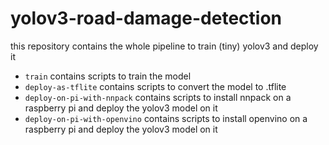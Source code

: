 # yolov3-road-damage-detection
this repository contains the whole pipeline to train (tiny) yolov3 and deploy it

- `train` contains scripts to train the model
- `deploy-as-tflite` contains scripts to convert the model to .tflite
- `deploy-on-pi-with-nnpack` contains scripts to install nnpack on a raspberry pi and deploy the yolov3 model on it
- `deploy-on-pi-with-openvino` contains scripts to install openvino on a raspberry pi and deploy the yolov3 model on it
